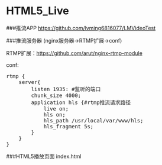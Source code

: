 # HTML5_Live

###推流APP
https://github.com/lvming6816077/LMVideoTest

###推流服务器
(nginx服务器->RTMP扩展->conf)

RTMP扩展：https://github.com/arut/nginx-rtmp-module

conf:
<pre>
rtmp {
    server{
        listen 1935: #监听的端口
        chunk_size 4000;
        application hls {#rtmp推流请求路径
            live on;
            hls on;
            hls_path /usr/local/var/www/hls;
            hls_fragment 5s;
        }
    }
}
</pre>

###HTML5播放页面
index.html